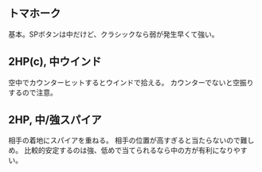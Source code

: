 ## トマホーク

基本。SPボタンは中だけど、クラシックなら弱が発生早くて強い。

## 2HP(c), 中ウインド

空中でカウンターヒットするとウインドで拾える。
カウンターでないと空振りするので注意。

## 2HP, 中/強スパイア

相手の着地にスパイアを重ねる。
相手の位置が高すぎると当たらないので難しめ。
比較的安定するのは強、低めで当てられるなら中の方が有利になりやすい。
